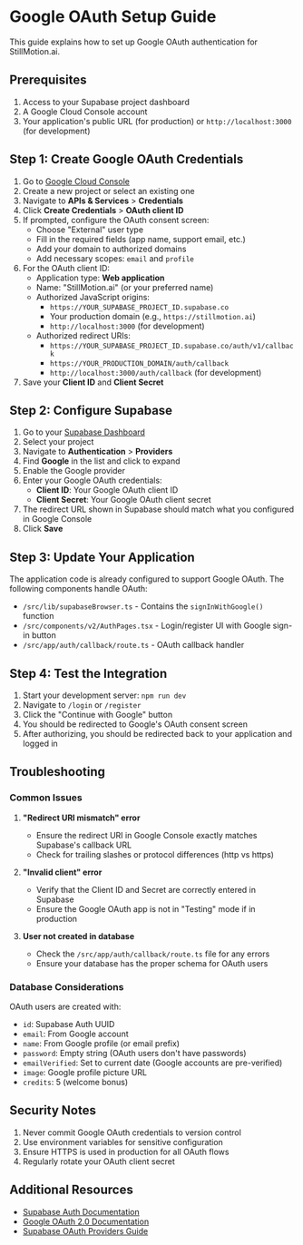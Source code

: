# Google OAuth Setup Guide

This guide explains how to set up Google OAuth authentication for StillMotion.ai.

## Prerequisites

1. Access to your Supabase project dashboard
2. A Google Cloud Console account
3. Your application's public URL (for production) or `http://localhost:3000` (for development)

## Step 1: Create Google OAuth Credentials

1. Go to [Google Cloud Console](https://console.cloud.google.com/)
2. Create a new project or select an existing one
3. Navigate to **APIs & Services** > **Credentials**
4. Click **Create Credentials** > **OAuth client ID**
5. If prompted, configure the OAuth consent screen:
   - Choose "External" user type
   - Fill in the required fields (app name, support email, etc.)
   - Add your domain to authorized domains
   - Add necessary scopes: `email` and `profile`
6. For the OAuth client ID:
   - Application type: **Web application**
   - Name: "StillMotion.ai" (or your preferred name)
   - Authorized JavaScript origins:
     - `https://YOUR_SUPABASE_PROJECT_ID.supabase.co`
     - Your production domain (e.g., `https://stillmotion.ai`)
     - `http://localhost:3000` (for development)
   - Authorized redirect URIs:
     - `https://YOUR_SUPABASE_PROJECT_ID.supabase.co/auth/v1/callback`
     - `https://YOUR_PRODUCTION_DOMAIN/auth/callback`
     - `http://localhost:3000/auth/callback` (for development)
7. Save your **Client ID** and **Client Secret**

## Step 2: Configure Supabase

1. Go to your [Supabase Dashboard](https://supabase.com/dashboard)
2. Select your project
3. Navigate to **Authentication** > **Providers**
4. Find **Google** in the list and click to expand
5. Enable the Google provider
6. Enter your Google OAuth credentials:
   - **Client ID**: Your Google OAuth client ID
   - **Client Secret**: Your Google OAuth client secret
7. The redirect URL shown in Supabase should match what you configured in Google Console
8. Click **Save**

## Step 3: Update Your Application

The application code is already configured to support Google OAuth. The following components handle OAuth:

- `/src/lib/supabaseBrowser.ts` - Contains the `signInWithGoogle()` function
- `/src/components/v2/AuthPages.tsx` - Login/register UI with Google sign-in button
- `/src/app/auth/callback/route.ts` - OAuth callback handler

## Step 4: Test the Integration

1. Start your development server: `npm run dev`
2. Navigate to `/login` or `/register`
3. Click the "Continue with Google" button
4. You should be redirected to Google's OAuth consent screen
5. After authorizing, you should be redirected back to your application and logged in

## Troubleshooting

### Common Issues

1. **"Redirect URI mismatch" error**
   - Ensure the redirect URI in Google Console exactly matches Supabase's callback URL
   - Check for trailing slashes or protocol differences (http vs https)

2. **"Invalid client" error**
   - Verify that the Client ID and Secret are correctly entered in Supabase
   - Ensure the Google OAuth app is not in "Testing" mode if in production

3. **User not created in database**
   - Check the `/src/app/auth/callback/route.ts` file for any errors
   - Ensure your database has the proper schema for OAuth users

### Database Considerations

OAuth users are created with:
- `id`: Supabase Auth UUID
- `email`: From Google account
- `name`: From Google profile (or email prefix)
- `password`: Empty string (OAuth users don't have passwords)
- `emailVerified`: Set to current date (Google accounts are pre-verified)
- `image`: Google profile picture URL
- `credits`: 5 (welcome bonus)

## Security Notes

1. Never commit Google OAuth credentials to version control
2. Use environment variables for sensitive configuration
3. Ensure HTTPS is used in production for all OAuth flows
4. Regularly rotate your OAuth client secret

## Additional Resources

- [Supabase Auth Documentation](https://supabase.com/docs/guides/auth)
- [Google OAuth 2.0 Documentation](https://developers.google.com/identity/protocols/oauth2)
- [Supabase OAuth Providers Guide](https://supabase.com/docs/guides/auth/social-login)
